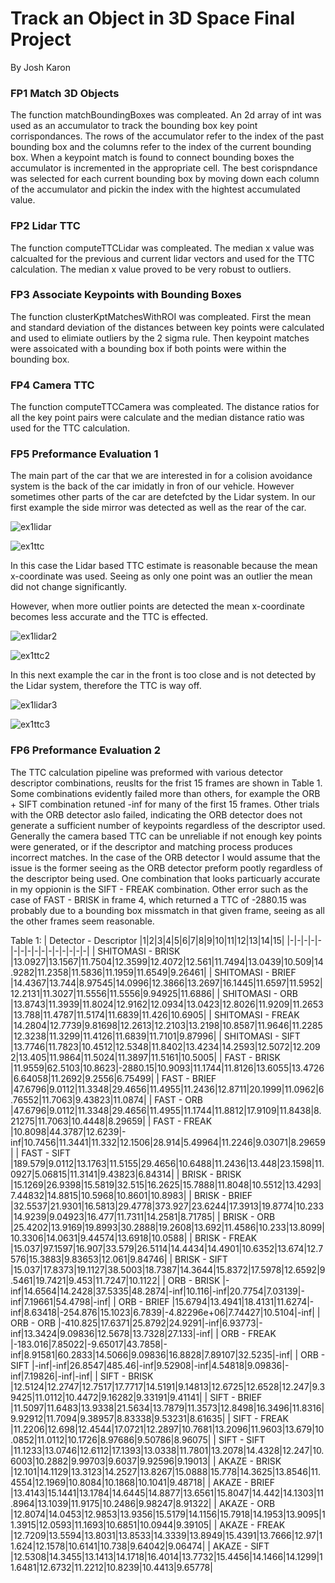 # Track an Object in 3D Space Final Project
By Josh Karon

### FP1 Match 3D Objects
The function matchBoundingBoxes was compleated. An 2d array of int was used as an accumulator to track the bounding box key point corrispondances. The rows of the accumulator refer to the index of the past bounding box and the columns refer to the index of the current bounding box. When a keypoint match is found to connect bounding boxes the accumulator is incremented in the appropriate cell. The best corispndance was selected for each current bounding box by moving down each column of the accumulator and pickin the index with the hightest accumulated value.

### FP2 Lidar TTC
The function computeTTCLidar was compleated. The median x value was calcualted for the previous and current lidar vectors and used for the TTC calculation. The median x value proved to be very robust to outliers.

### FP3 Associate Keypoints with Bounding Boxes
The function clusterKptMatchesWithROI was compleated. First the mean and standard deviation of the distances between key points were calculated and used to elimiate outliers by the 2 sigma rule. Then keypoint matches were assoicated with a bounding box if both points were within the bounding box.

### FP4 Camera TTC
The function computeTTCCamera was compleated. The distance ratios for all the key point pairs were calculate and the median distance ratio was used for the TTC calculation. 

### FP5 Preformance Evaluation 1
The main part of the car that we are interested in for a colision avoidance system is the back of the car imidatly in fron of our vehicle. However sometimes other parts of the car are detefcted by the Lidar system. In our first example the side mirror was detected as well as the rear of the car.

![ex1lidar](./Report_Images/Example01Lidar.png)

![ex1ttc](./Report_Images/Example01TTC.png)

In this case the Lidar based TTC estimate is reasonable because the mean x-coordinate was used. Seeing as only one point was an outlier the mean did not change significantly. 

However, when more outlier points are detected the mean x-coordinate becomes less accurate and the TTC is effected.

![ex1lidar2](./Report_Images/Example02Lidar.png)

![ex1ttc2](./Report_Images/Example02TTC.png)

In this next example the car in the front is too close and is not detected by the Lidar system, therefore the TTC is way off.

![ex1lidar3](./Report_Images/Example04Lidar.png)

![ex1ttc3](./Report_Images/Example04TTC.png)

### FP6 Preformance Evaluation 2
The TTC calculation pipeline was preformed with various detector descriptor combinations, reuslts for the frist 15 frames are shown in Table 1. Some combinations evidently failed more than others, for example the ORB + SIFT combination retuned -inf for many of the first 15 frames. Other trials with the ORB detector aslo failed, indicating the ORB detector does not generate a sufficient number of keypoints regardless of the descriptor used. Generally the camera based TTC can be unreliable if not enough key points were generated, or if the descriptor and matching process produces incorrect matches. In the case of the ORB detector I would assume that the issue is the former seeing as the ORB detector preform pootly regardless of the descriptor being used. One combination that looks particuarly accurate in my oppionin is the SIFT - FREAK combination. Other error such as the case of FAST - BRISK in frame 4, which returned a TTC of -2880.15 was probably due to a bounding box missmatch in that given frame, seeing as all the other frames seem reasonable.


Table 1:
| Detector - Descriptor |1|2|3|4|5|6|7|8|9|10|11|12|13|14|15|
|-|-|-|-|-|-|-|-|-|-|-|-|-|-|-|-|
| SHITOMASI - BRISK |13.0927|13.1567|11.7504|12.3599|12.4072|12.561|11.7494|13.0439|10.509|14.9282|11.2358|11.5836|11.1959|11.6549|9.26461|
| SHITOMASI - BRIEF |14.4367|13.744|8.97545|14.0996|12.3866|13.2697|16.1445|11.6597|11.5952|12.2131|11.3027|11.5556|11.5556|9.94925|11.6886|
| SHITOMASI - ORB |13.8743|11.3939|11.8024|12.9162|12.0934|13.0423|12.8026|11.9209|11.2653|13.788|11.4787|11.5174|11.6839|11.426|10.6905|
| SHITOMASI - FREAK |14.2804|12.7739|9.81698|12.2613|12.2103|13.2198|10.8587|11.9646|11.2285|12.3238|11.3299|11.4126|11.6839|11.7101|9.87996|
| SHITOMASI - SIFT |13.7746|11.7823|10.4512|12.5348|11.8402|13.4234|14.2593|12.5072|12.2092|13.405|11.9864|11.5024|11.3897|11.5161|10.5005|
| FAST - BRISK |11.9559|62.5103|10.8623|-2880.15|10.9093|11.1744|11.8126|13.6055|13.4726|6.64058|11.2692|9.2556|6.75499|
| FAST - BRIEF |47.6796|9.0112|11.3348|29.4656|11.4955|11.2436|12.8711|20.1999|11.0962|6.76552|11.7063|9.43823|11.0874|
| FAST - ORB |47.6796|9.0112|11.3348|29.4656|11.4955|11.1744|11.8812|17.9109|11.8438|8.21275|11.7063|10.4448|8.29659|
| FAST - FREAK |10.8098|44.3787|12.6239|-inf|10.7456|11.3441|11.332|12.1506|28.914|5.49964|11.2246|9.03071|8.29659|
| FAST - SIFT |189.579|9.0112|13.1763|11.5155|29.4656|10.6488|11.2436|13.448|23.1598|11.0927|5.06815|11.3141|9.43823|6.84314|
| BRISK - BRISK |15.1269|26.9398|15.5819|32.515|16.2625|15.7888|11.8048|10.5512|13.4293|7.44832|14.8815|10.5968|10.8601|10.8983|
| BRISK - BRIEF |32.5537|21.9301|16.5813|29.4778|373.927|23.6244|17.3913|19.8774|10.233|14.9239|9.04923|16.477|11.7311|14.2581|8.71785|
| BRISK - ORB |25.4202|13.9169|19.8993|30.2888|19.2608|13.692|11.4586|10.233|13.8099|10.3306|14.0631|9.44574|13.6918|10.0588|
| BRISK - FREAK |15.037|97.1597|16.907|33.579|26.5114|14.4434|14.4901|10.6352|13.674|12.7576|15.3883|9.83653|12.061|9.84746|
| BRISK - SIFT |15.037|17.8373|19.1127|38.5003|18.7387|14.3644|15.8372|17.5978|12.6592|9.5461|19.7421|9.453|11.7247|10.1122|
| ORB - BRISK |-inf|14.6564|14.2428|37.5335|48.2874|-inf|10.116|-inf|20.7754|7.03139|-inf|7.19661|54.4798|-inf|
| ORB - BRIEF |15.6794|13.4941|18.4131|11.6274|-inf|8.63418|-254.876|15.1023|6.7839|-4.82296e+06|7.74427|10.5104|-inf|
| ORB - ORB |-410.825|17.6371|25.8792|24.9291|-inf|6.93773|-inf|13.3424|9.09836|12.5678|13.7328|27.133|-inf|
| ORB - FREAK |-183.016|7.85022|-9.65017|43.7858|-inf|8.91581|60.2833|14.5066|9.09836|16.8828|7.89107|32.5235|-inf|
| ORB - SIFT |-inf|-inf|26.8547|485.46|-inf|9.52908|-inf|4.54818|9.09836|-inf|7.19826|-inf|-inf|
| SIFT - BRISK |12.5124|12.2747|12.7517|17.7717|14.5191|9.14813|12.6725|12.6528|12.247|9.39425|11.0112|10.4472|9.16282|9.33191|9.41141|
| SIFT - BRIEF |11.5097|11.6483|13.9338|21.5634|13.7879|11.3573|12.8498|16.3496|11.8316|9.92912|11.7094|9.38957|8.83338|9.53231|8.61635|
| SIFT - FREAK |11.2206|12.698|12.4544|17.0721|12.2897|10.7681|13.2096|11.9603|13.679|10.0852|11.0112|10.1726|8.97686|9.50786|8.96075|
| SIFT - SIFT |11.1233|13.0746|12.6112|17.1393|13.0338|11.7801|13.2078|14.4328|12.247|10.6003|10.2882|9.99703|9.6037|9.92596|9.19013|
| AKAZE - BRISK |12.101|14.1129|13.3123|14.2527|13.8267|15.0888|15.778|14.3625|13.8546|11.4554|12.1969|10.8084|10.1868|10.1041|9.48718|
| AKAZE - BRIEF |13.4143|15.1441|13.1784|14.6445|14.8877|13.6561|15.8047|14.442|14.1303|11.8964|13.1039|11.9175|10.2486|9.98247|8.91322|
| AKAZE - ORB |12.8074|14.0453|12.9853|13.9356|15.5179|14.1156|15.7918|14.1953|13.9095|11.3915|12.0593|11.1693|10.6851|10.0944|9.39105|
| AKAZE - FREAK |12.7209|13.5594|13.8031|13.8533|14.3339|13.8949|15.4391|13.7666|12.97|11.624|12.1578|10.6141|10.738|9.64042|9.06474|
| AKAZE - SIFT |12.5308|14.3455|13.1413|14.1718|16.4014|13.7732|15.4456|14.1466|14.1299|11.6481|12.6732|11.2212|10.8239|10.4413|9.65778|